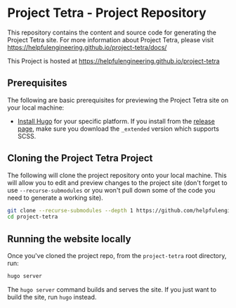 # Project Tetra - Project Repository
This repository contains the content and source code for generating the Project Tetra site.
For more information about Project Tetra, please visit https://helpfulengineering.github.io/project-tetra/docs/

This Project is hosted at https://helpfulengineering.github.io/project-tetra

## Prerequisites

The following are basic prerequisites for previewing the Project Tetra site on your local machine:

- [Install Hugo](https://gohugo.io/getting-started/installing/) for your specific platform.
  If you install from the [release page](https://github.com/gohugoio/hugo/releases),
  make sure you download the `_extended` version which supports SCSS.

## Cloning the Project Tetra Project

The following will clone the project repository onto your local machine.
This will allow you to edit and preview changes to the project site
(don't forget to use `--recurse-submodules` or you won't pull down some of the code you need to generate a working site).

```bash
git clone --recurse-submodules --depth 1 https://github.com/helpfulengineering/project-tetra.git
cd project-tetra
```

## Running the website locally

Once you've cloned the project repo, from the `project-tetra` root directory, run:

```bash
hugo server
```

The `hugo server` command builds and serves the site.
If you just want to build the site, run `hugo` instead.
